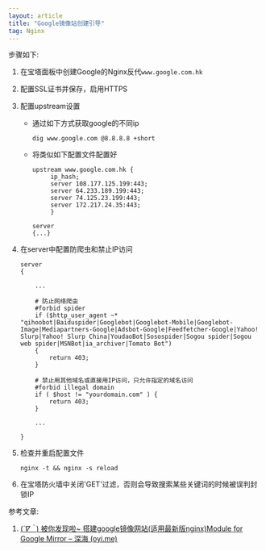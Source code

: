 ```yaml
---
layout: article
title: "Google镜像站创建引导"
tag: Nginx
---
```


步骤如下:

1. 在宝塔面板中创建Google的Nginx反代`www.google.com.hk`

2. 配置SSL证书并保存，启用HTTPS

3. 配置upstream设置

   * 通过如下方式获取google的不同ip

     `dig www.google.com @8.8.8.8 +short`

   * 将类似如下配置文件配置好

     ```nginx
     upstream www.google.com.hk {
          ip_hash;
          server 108.177.125.199:443;
          server 64.233.189.199:443;
          server 74.125.23.199:443;
          server 172.217.24.35:443;
          }
     
     server
     {...}
     ```

4. 在server中配置防爬虫和禁止IP访问

   ```nginx
   server
   {
   
       ...
   
       # 防止网络爬虫
       #forbid spider
       if ($http_user_agent ~* "qihoobot|Baiduspider|Googlebot|Googlebot-Mobile|Googlebot-Image|Mediapartners-Google|Adsbot-Google|Feedfetcher-Google|Yahoo! Slurp|Yahoo! Slurp China|YoudaoBot|Sosospider|Sogou spider|Sogou web spider|MSNBot|ia_archiver|Tomato Bot") 
       { 
           return 403; 
       }
   
       # 禁止用其他域名或直接用IP访问，只允许指定的域名访问
       #forbid illegal domain
       if ( $host != "yourdomain.com" ) {
           return 403; 
       }
        
       ...
       
   }
   ```

5. 检查并重启配置文件

   `nginx -t && nginx -s reload`

6. 在宝塔防火墙中关闭'GET'过滤，否则会导致搜索某些关键词的时候被误判封锁IP

参考文章:

1. [(*´∇｀*) 被你发现啦~ 搭建google镜像网站(适用最新版nginx)Module for Google Mirror – 深海 (oyi.me)](https://blog.oyi.me/619)
